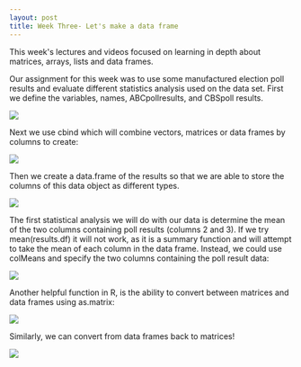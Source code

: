 ```yaml
---
layout: post
title: Week Three- Let's make a data frame
---
```

This week's lectures and videos focused on learning in depth about matrices, arrays, lists and data frames.


Our assignment for this week was to use some manufactured election poll results and evaluate different statistics analysis used on the data set. First we define the variables, names, ABCpollresults, and CBSpoll results.

![](http://gdurl.com/fTwR)

Next we use cbind which will combine vectors, matrices or data frames by columns to create:

![](http://gdurl.com/XkPzz)

Then we create a data.frame of the results so that we are able to store the columns of this data object as different types.

![](http://gdurl.com/zqiT)

The first statistical analysis we will do with our data is determine the mean of the two columns containing poll results (columns 2 and 3). If we try mean(results.df) it will not work, as it is a summary function and will attempt to take the mean of each column in the data frame. Instead, we could use colMeans and specify the two columns containing the poll result data:

![](http://gdurl.com/5sTZ)

Another helpful function in R, is the ability to convert between matrices and data frames using as.matrix:

![](http://gdurl.com/yGHh)

Similarly, we can convert from data frames back to matrices!

![](http://gdurl.com/S6tH)
